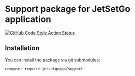 # Support package for JetSetGo application

[![GitHub Code Style Action Status](https://github.com/jetsetgoapp/support/actions/workflows/fix-php-code-style-issues.yml/badge.svg)](https://github.com/jetsetgoapp/support/actions?query=workflow%3A"Fix+PHP+code+style+issues"+branch%3Amain)

## Installation

You can install the package via git submodules:

```bash
composer require jetsetgoapp/support
```
